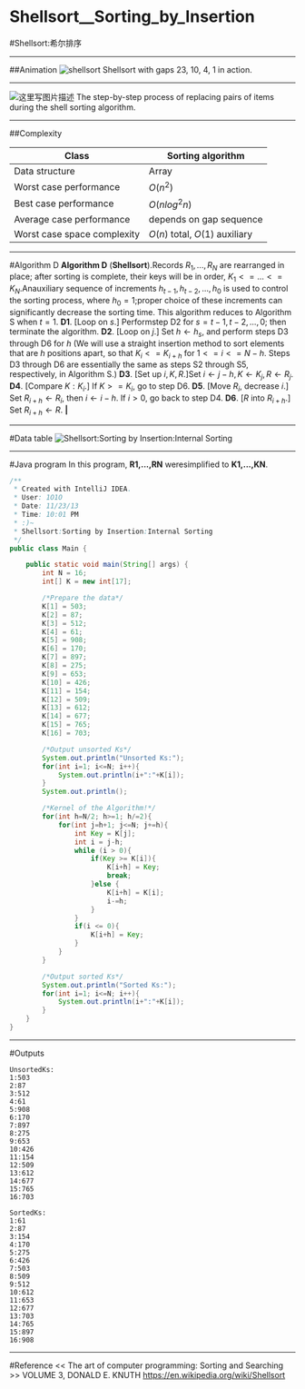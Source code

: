 # Shellsort__Sorting_by_Insertion

﻿#Shellsort:希尔排序

---

##Animation
![shellsort](https://img-blog.csdn.net/20151114112748347)
Shellsort with gaps 23, 10, 4, 1 in action.

---

![这里写图片描述](https://img-blog.csdn.net/20151114112828231)
The step-by-step process of replacing pairs of items during the shell sorting algorithm.

---

##Complexity

Class										|	Sorting algorithm
------											|	----
Data structure 							|	Array
Worst case performance 			|	$O(n^2)$
Best case performance 			|	$O(n log^2 n)$
Average case performance 		|	depends on gap sequence
Worst case space complexity	|	$О(n)$ total, $O(1)$ auxiliary


---

#Algorithm D
**Algorithm D** (**Shellsort**).Records $R_1, ..., R_N$ are rearranged in place; after 
sorting is complete, their keys will be in order, $K_1<=...<=K_N$.Anauxiliary 
sequence of increments $h_{t-1}, h_{t-2}, ... ,h_0$ is used to control the sorting process, 
where $h_0 = 1$;proper choice of these increments can significantly decrease the 
sorting time. This algorithm reduces to Algorithm S when $t = 1$. 
**D1**. [Loop on $s$.] Performstep D2 for $s=t-1, t-2, ..., 0$; then terminate the 
algorithm. 
**D2**. [Loop on $j$.] Set $h \leftarrow h_s$, and perform steps D3 through D6 for $h$
(We will use a straight insertion method to sort elements that are $h$ positions 
apart, so that $K_i<=K_{i+h}$ for $1<=i<=N-h$. Steps D3 through D6 are 
essentially the same as steps S2 through S5, respectively, in Algorithm S.) 
**D3**. [Set up $i, K, R$.]Set $i \leftarrow j-h, K \leftarrow K_j, R \leftarrow R_j$. 
**D4**. [Compare $K :K_i$.] If $K>=K_i$, go to step D6. 
**D5**. [Move $R_i$, decrease $i$.] Set $R_{i+h} \leftarrow R_i$, then $i \leftarrow i-h$. If $i > 0$, go back to 
step D4. 
**D6**. [$R$ into $R_{i+h}$.] Set $R_{i+h} \leftarrow R$. **|** 

---
#Data table
![Shellsort:Sorting by Insertion:Internal Sorting](https://img-blog.csdn.net/20151106143426436)

---
#Java program
In this program, **R1,...,RN** weresimplified to **K1,...,KN**.

```java
/**
 * Created with IntelliJ IDEA.
 * User: 1O1O
 * Date: 11/23/13
 * Time: 10:01 PM
 * :)~
 * Shellsort:Sorting by Insertion:Internal Sorting
 */
public class Main {

    public static void main(String[] args) {
        int N = 16;
        int[] K = new int[17];

        /*Prepare the data*/
        K[1] = 503;
        K[2] = 87;
        K[3] = 512;
        K[4] = 61;
        K[5] = 908;
        K[6] = 170;
        K[7] = 897;
        K[8] = 275;
        K[9] = 653;
        K[10] = 426;
        K[11] = 154;
        K[12] = 509;
        K[13] = 612;
        K[14] = 677;
        K[15] = 765;
        K[16] = 703;

        /*Output unsorted Ks*/
        System.out.println("Unsorted Ks:");
        for(int i=1; i<=N; i++){
            System.out.println(i+":"+K[i]);
        }
        System.out.println();

        /*Kernel of the Algorithm!*/
        for(int h=N/2; h>=1; h/=2){
            for(int j=h+1; j<=N; j+=h){
                int Key = K[j];
                int i = j-h;
                while (i > 0){
                    if(Key >= K[i]){
                        K[i+h] = Key;
                        break;
                    }else {
                        K[i+h] = K[i];
                        i-=h;
                    }
                }
                if(i <= 0){
                    K[i+h] = Key;
                }
            }
        }

        /*Output sorted Ks*/
        System.out.println("Sorted Ks:");
        for(int i=1; i<=N; i++){
            System.out.println(i+":"+K[i]);
        }
    }
}
```

---
#Outputs
```
UnsortedKs:
1:503
2:87
3:512
4:61
5:908
6:170
7:897
8:275
9:653
10:426
11:154
12:509
13:612
14:677
15:765
16:703

SortedKs:
1:61
2:87
3:154
4:170
5:275
6:426
7:503
8:509
9:512
10:612
11:653
12:677
13:703
14:765
15:897
16:908
```

---
#Reference
<< The art of computer programming: Sorting and Searching >> VOLUME 3, DONALD E. KNUTH 
https://en.wikipedia.org/wiki/Shellsort

